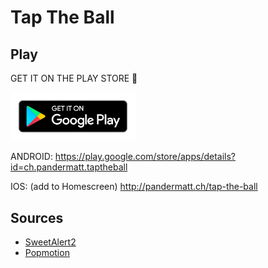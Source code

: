 # Tap The Ball

## Play

GET IT ON THE PLAY STORE 🎉

<a href="https://play.google.com/store/apps/details?id=ch.pandermatt.taptheball"><img src="google-play-badge.png" alt="Play Store" width="200" /></a>

ANDROID: <https://play.google.com/store/apps/details?id=ch.pandermatt.taptheball>

IOS: (add to Homescreen) <http://pandermatt.ch/tap-the-ball>

## Sources

- [SweetAlert2](https://limonte.github.io/sweetalert2/)
- [Popmotion](https://popmotion.io/)
